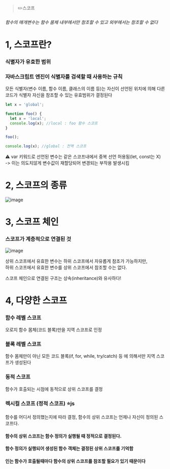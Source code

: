 > ✏️스코프 </br>

###### 함수의 매개변수는 함수 몸체 내부에서만 참조할 수 있고 외부에서는 참조할 수 없다

# 1, 스코프란?
### 식별자가 유효한 범위
### 자바스크립트 엔진이 식별자를 검색할 때 사용하는 규칙
모든 식별자(변수 이름, 함수 이름, 클래스의 이름 등)는 자신이 선언된 위치에 의해 다른 코드가 식별자 자신을 참조할 수 있는 유효범위가 결정된다


```jsx
let x = 'global';

function foo() {
  let x = 'local';
  console.log(x); //local : foo 함수 스코프
}

foo();

console.log(x); //global : 전역 스코프
```
⚠️ var 키워드로 선언된 변수는 같은 스코프내에서 중복 선언 허용됨(let, const는 X) </br>
-> 이는 의도치않게 변수값이 재할당되어 변경되는 부작용 발생시킴


# 2, 스코프의 종류
![image](https://github.com/mobi-community/mobi-2th-book-study/assets/134191815/d4ba8543-d9c8-41ef-9fad-63af16925fa6)



# 3, 스코프 체인
### 스코프가 계층적으로 연결된 것
![image](https://github.com/mobi-community/mobi-2th-book-study/assets/134191815/a932edff-1f63-48f3-97a8-9e3e48d1bc66)

상위 스코프에서 유효한 변수는 하위 스코프에서 자유롭게 참조가 가능하지만, </br>
하위 스코프에서 유효한 변수를 상위 스코프에서 참조할 수는 없다.


스코프 체인으로 연결된 구조는 상속(inheritance)와 유사하다!

# 4, 다양한 스코프

### 함수 레벨 스코프
오로지 함수 몸체(코드 블록)만을 지역 스코프로 인정

### 블록 레벨 스코프
함수 몸체만이 아닌 모든 코드 블록(if, for, while, try/catch) 등 에 의해서만 지역 스코프가 생성된다


### 동적 스코프
함수가 호출되는 시점에 동적으로 상위 스코프를 결정

### 렉시컬 스코프 (정적 스코프) ⭐️js
함수를 어디서 정의했는지에 따라 결정, 함수의 상위 스코프는 언제나 자신이 정의된 스코프다.

#### 함수의 상위 스코프는 함수 정의가 실행될 때 정적으로 결정된다.
#### 함수 정의가 실행되어 생성된 함수 객체는 결정된 상위 스코프를 기억함
#### 인는 함수가 호출될때마다 함수의 상위 스코프를 참조할 필요가 있기 때문이다

